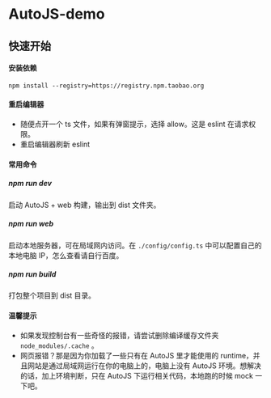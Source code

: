# AutoJS-demo
## 快速开始
#### 安装依赖
```
npm install --registry=https://registry.npm.taobao.org
```
#### 重启编辑器
- 随便点开一个 ts 文件，如果有弹窗提示，选择 allow。这是 eslint 在请求权限。
- 重启编辑器刷新 eslint

#### 常用命令
##### npm run dev
启动 AutoJS + web 构建，输出到 dist 文件夹。

##### npm run web
启动本地服务器，可在局域网内访问。在 `./config/config.ts` 中可以配置自己的本地电脑 IP，怎么查看请自行百度。

##### npm run build
打包整个项目到 dist 目录。

#### 温馨提示
- 如果发现控制台有一些奇怪的报错，请尝试删除编译缓存文件夹 `node_modules/.cache` 。
- 网页报错？那是因为你加载了一些只有在 AutoJS 里才能使用的 runtime，并且网站是通过局域网运行在你的电脑上的，电脑上没有 AutoJS 环境。想解决的话，加上环境判断，只在 AutoJS 下运行相关代码，本地跑的时候 mock 一下吧。
